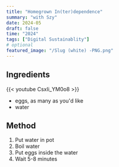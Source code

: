 ```yaml
---
title: "Homegrown In(ter)dependence"
summary: "with Szy"
date: 2024-05
draft: false
time: "2024"
tags: ["Digital Sustainablity"]
# optional
featured_image: "/Slug (white) -PNG.png"
---
```



## Ingredients

{{< youtube CsxIi_YM0o8 >}}


- eggs, as many as you'd like
- water

## Method

1. Put water in pot
2. Boil water
3. Put eggs inside the water
4. Wait 5-8 minutes